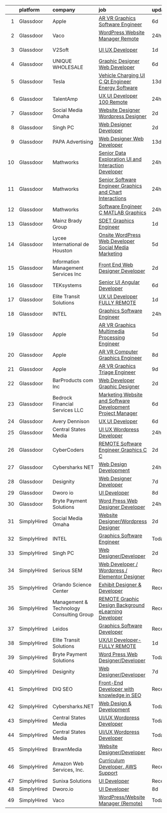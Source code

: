 

|    | platform    | company                                  | job                                                                                                                                                                                                                                                                                                                                                                                                                                                                                                                                                                                                                                                                                                                                                                                                                                                                                                                                                                                                                                                                                                                                                                                                                                                                                                                                                                                                                                               | update_time   | location                     |
|---:|:------------|:-----------------------------------------|:--------------------------------------------------------------------------------------------------------------------------------------------------------------------------------------------------------------------------------------------------------------------------------------------------------------------------------------------------------------------------------------------------------------------------------------------------------------------------------------------------------------------------------------------------------------------------------------------------------------------------------------------------------------------------------------------------------------------------------------------------------------------------------------------------------------------------------------------------------------------------------------------------------------------------------------------------------------------------------------------------------------------------------------------------------------------------------------------------------------------------------------------------------------------------------------------------------------------------------------------------------------------------------------------------------------------------------------------------------------------------------------------------------------------------------------------------|:--------------|:-----------------------------|
|  1 | Glassdoor   | Apple                                    | [AR VR Graphics Software Engineer](https://www.glassdoor.com/partner/jobListing.htm?pos=115&ao=1110586&s=58&guid=00000183ac1c7314afdab39a7f18f0b3&src=GD_JOB_AD&t=SR&vt=w&cs=1_996631fa&cb=1665039889528&jobListingId=1008170405550&cpc=2CAED5C921A5F994&jrtk=3-0-1gem1osq2klvf801-1gem1osqkj47t800-397a35511e25f4ef--6NYlbfkN0BvKrLyj5gPmtZO9T8euul8TCxuuKNOtzRJOomxnwSEodTz2Bc-sPZlO_uSwsktAej4RO8OvhByEGgjoTcQ5xHwjtqJZEzWFKEunokcNl-P-QAOerJmhUSPOyWPZrtCZ82AoHxbBxT0dE5NJrfJG6r6OcOnCvkFEmyKP1soArhra9weHJ1WwCvvr0y4sv9yPgUtvn1J4srubu1fvROThBVgTEfvYzcFxP8KG-lPvAr8o_5ivJ9IEGyHKQznp3ICODrpYk0togRQN0G9n4bcy0fJgr5GO7gg3rWxnMJVEIEOM8xZt5_NAoUNwbyslZnc7r-hAFjGro7wgy9KNCAx138Hq0l3M-46WMAq59NWCxUZg1mlvkRWv7sG5uvF6XvOLiDF8bKJ6b8bltIa8ThqocVxcZ3oH1vFsCAtTdX4vqlo6gbhoSEIwbq2UsUyvvYPXw_K-wve9w8zlZdO391YvepVnWSzcXu8qGOtCBoOira9p-tAmayCZcCih1mF1DFwpmwQURf__REhC7msQ0V9xmZs29x3wDc0b9dJ7_ECITgLBdwyyKKkWRubvur-TRFfWpcP1GDe1DcuF3gm26S__81vnyC40W8T51X_0w3jsxiA-ue0ccPCbErnXnf6MNQDzW4deNcrgZesKbWzygSz7zlv09iiIFRx_3Ka7Bk2CpEIrotgjFCkox9-gKunEWVFJI8Q65TKvZEzXXzcjsLXxvn0AZgeYO6Pdn_a_La2C795U2LDqCBxqQSO7ev3gNnRPGa1CnSa7LEvj6ekN36ElQXNTUQx36L_kngSt1PQhxlAWCcNbjZIqne0xn80J1TGMyP_t6g71h1h0fD6FpfKfMFZhkfbuUzwdCbMRv_9ge8Zlnbnan82Ds0meJFdJSKAdpmscH_pOMRPqI7D6kyj1KwXQmk67PvFpkkhDwnd_1XpV7uQ5c-pNcCoU2Ed3cwDCGQmF_6_GEWpZp8zkcsib4grL_KV93enpel25ffAGm5gqd-WgNu0RCQQ7-8SkQGcUxYyvDH_EaGQX8drVj6wekNB)                            | 6d            | Cupertino, CA                |
|  2 | Glassdoor   | Vaco                                     | [WordPress Website Manager  Remote ](https://www.glassdoor.com/partner/jobListing.htm?pos=120&ao=1110586&s=58&guid=00000183ac1c7314afdab39a7f18f0b3&src=GD_JOB_AD&t=SR&vt=w&ea=1&cs=1_5716f872&cb=1665039889529&jobListingId=1008186490724&cpc=3BA4CE39D5B5DEF5&jrtk=3-0-1gem1osq2klvf801-1gem1osqkj47t800-5052f9d87431085e--6NYlbfkN0D_sybMACCpf9B-677oK5j6rPldVB6BlrVvFjO_o-GJZbzuF-qh4PxErFUqfUsv_6tmygoDA_OLyVuJ7dRP1_HiHMC4yBsgP2ibg1Lke3hjn670zmYQynctB2LRRkzcdl4C2QJhNYs1hO_WgNGGz3egUjcg3BQXhJ_SwdQOXCPY5jxS3hslec6f5VZOkoloGwoLBdU3EaUUR1w7ietGIrYcMGRJetn-LOdtItqFjhi1d8UEXcAqNzF_1jK7TRBrOaEQklV9UDtazgEewQY3b8dcPb30zNTXT-QkCNCMClKrORwoxRLCmnIZXV3iN3ZwgQ_-slH8aLopN3ZEHDVir3MqM_3bHE5hsPBkb3OQuul89DHPklodGKzGWQTUWuk4kdZ5VWyyiEfAQGDEi8TtCsqFuAQJrLGjMZuhLzyAvouvTHRT-M9cczFDH4FzSDBDNcxUganA45qQdD57SZGbySB8ozRUYpZdsHFNsArzfPvV5l30lnTRmt5kUjNfguuxqqXWNvV-7Zfts8zP0-iaUIQ-k9w_ST7E9DSGCeeNwVwVxO80kjbytFo1)                                                                                                                                                                                                                                                                                                                                                                                                                                                                                                                     | 24h           | Remote                       |
|  3 | Glassdoor   | V2Soft                                   | [UI UX Developer](https://www.glassdoor.com/partner/jobListing.htm?pos=125&ao=1136043&s=58&guid=00000183ac1c7314afdab39a7f18f0b3&src=GD_JOB_AD&t=SR&vt=w&ea=1&cs=1_30371ace&cb=1665039889529&jobListingId=1008183927418&jrtk=3-0-1gem1osq2klvf801-1gem1osqkj47t800-8683fca9f2a12c55-)                                                                                                                                                                                                                                                                                                                                                                                                                                                                                                                                                                                                                                                                                                                                                                                                                                                                                                                                                                                                                                                                                                                                                             | 1d            | Tallahassee, FL              |
|  4 | Glassdoor   | UNIQUE WHOLESALE                         | [Graphic Designer Web Developer](https://www.glassdoor.com/partner/jobListing.htm?pos=105&ao=1110586&s=58&guid=00000183ac1c7314afdab39a7f18f0b3&src=GD_JOB_AD&t=SR&vt=w&ea=1&cs=1_6e0ff767&cb=1665039889527&jobListingId=1008171469981&cpc=FDA93C03AE7AED37&jrtk=3-0-1gem1osq2klvf801-1gem1osqkj47t800-147a3b06df2c7559--6NYlbfkN0ACTeRvGRFS6hadW-07x_K1RnsIE8OdH4tufuZ5eRAiXmEr9oGiBeOniyh3SglreY9gWLjlFv44tk_AG_3pzP2IbBG9F7wWjAf3k6apj0RkxtVRlJyVxTtzs66AymYgGCT8gfl6U4BDOC9wEllCjUeoI3S_NxnqQ98naO4dWz3J599EzEntVgwS0pPTuqGmB5JDNPDY4NyL4wtV282Hx0hkcJhPhNMSW6ZF-3XuixwMkOleOwDKE40h6lqe5a6m_IMaa9cjHFsD8JkFZs1j-60asylHv-gmv3fKOjnDi4DKbC-IQWUhuhZsyaOsGGehXnqdR4y3Ql3Agnha4VHO6a-oyQGjP1H9Ao-cJIPxDSi472hNyyOr2Ifye0fczYvfYCA1LgZEvmlnoCWUkqwNM5u6eMc8AEU5CxleIihIYOGPcpsgJdFWRBld2dpuRAju1ea1i8X6Zu5m8Hzwwpzsisd_q-Jo4J4ZsV21-y3sFZ4xvkgv6SulrJKx3WP2No_fLLHwe6ArEcmUHiw0zqHoccL_)                                                                                                                                                                                                                                                                                                                                                                                                                                                                                                                                                         | 6d            | Norcross, GA                 |
|  5 | Glassdoor   | Tesla                                    | [Vehicle Charging UI C   Qt Engineer  Energy Software](https://www.glassdoor.com/partner/jobListing.htm?pos=119&ao=1110586&s=58&guid=00000183ac1c7314afdab39a7f18f0b3&src=GD_JOB_AD&t=SR&vt=w&cs=1_45421c6e&cb=1665039889529&jobListingId=1008157145869&cpc=9908D8D4413DBB8A&jrtk=3-0-1gem1osq2klvf801-1gem1osqkj47t800-c79a4bc5bb975d4e--6NYlbfkN0BkX03mv_qGbDFMol2YHqLRvzzvm2LmpzMO_FcYL_FtJlnJTzsjtFTdelRG5HbGrIeCZP9oCSI6ImmXlfgaXfquFYTGNjQthD7yZnlttg9d6vxe2ka-wCnEmLw8txDk6Et7pwr3pYyYepwh2zp_utmWFuhGOrDpOo-SZNpohPGw1tsBvGaIR9NY0hj_i6_kblgMBnil9fYAYL39NMNLzOj_vvXqg1mBpCNP_u2mhN8atPANuVgBv1m_PVTvobiLiaLMTs88Am3UYSi92xZZrU1FncY8kVK9HPAKRgsa1ra8nffHnX2n4w5cwW5ofmPaItZAlREww9__ITzFyWuSRGZSVf6G-fcTawnXlKxhGaxkoEqwZ5m4ySTboRq5GeTGUuSDq1-b8reAyvS6kPxeBN6mdE8Jm2VGeBJnBWpoHlt22oNZ_dt6Y9y7_qcOKkGVHrZK8Arx8IjaSbVhmZ1R5_wd6BVBcG_z8r-G6JtkTYCgT2kZJgTixXM0nq19-tPdp_gvvxkTbTttcVNt-PK5-cpA)                                                                                                                                                                                                                                                                                                                                                                                                                                                                                                                                        | 13d           | Austin, TX                   |
|  6 | Glassdoor   | TalentAmp                                | [UX UI Developer   100  Remote](https://www.glassdoor.com/partner/jobListing.htm?pos=121&ao=1136043&s=58&guid=00000183ac1c7314afdab39a7f18f0b3&src=GD_JOB_AD&t=SR&vt=w&ea=1&cs=1_8ae66a4a&cb=1665039889529&jobListingId=1008186629172&jrtk=3-0-1gem1osq2klvf801-1gem1osqkj47t800-1564f02f2a888089-)                                                                                                                                                                                                                                                                                                                                                                                                                                                                                                                                                                                                                                                                                                                                                                                                                                                                                                                                                                                                                                                                                                                                               | 24h           | Remote                       |
|  7 | Glassdoor   | Social Media Omaha                       | [Website Designer Wordpress Designer](https://www.glassdoor.com/partner/jobListing.htm?pos=123&ao=1136043&s=58&guid=00000183ac1c7314afdab39a7f18f0b3&src=GD_JOB_AD&t=SR&vt=w&ea=1&cs=1_6f391d5a&cb=1665039889529&jobListingId=1008180854038&jrtk=3-0-1gem1osq2klvf801-1gem1osqkj47t800-d271dd09e636cccd-)                                                                                                                                                                                                                                                                                                                                                                                                                                                                                                                                                                                                                                                                                                                                                                                                                                                                                                                                                                                                                                                                                                                                         | 2d            | Remote                       |
|  8 | Glassdoor   | Singh PC                                 | [Web Designer Developer](https://www.glassdoor.com/partner/jobListing.htm?pos=108&ao=1110586&s=58&guid=00000183ac1c7314afdab39a7f18f0b3&src=GD_JOB_AD&t=SR&vt=w&ea=1&cs=1_8974b6a3&cb=1665039889528&jobListingId=1008181153295&cpc=F4EED0218A761C36&jrtk=3-0-1gem1osq2klvf801-1gem1osqkj47t800-7fbf0008f412dd85--6NYlbfkN0DqKMLcAIUKHWfrqBJvvS4sZmLmWZERQ79hXB6mVECSty8FIX9apUkIelta8m8l--c0_ACrcImkCcGGD3oCIwPWsfBCrvrAFD2RKDgXsJvk5JZEV4rDpF_1QrsgQGY6xvSP10IF_LRm9HvhIPrU87L27tLE1WlDj4lHI2cg6u4pCb_s41G9I2qvZXj8LMOHDyd7VreIpBcMzEO9jPQaaFmdW4J-i1kilu_2mmcsEc7HPovAD_4GkFZZYZo7JBaDUQzAO1ZkFsSokvMBgRcydQo3fsgVqmrzWYXNndBTjmGBHtoqTvlWFwV6izC9R-hSiGG-G6uXyJdS1TuE_rEtHXyVs_VZBv1YkCYkGSy_5TbHaM1EkyOK5zgD1v3va9OqQcAWRtgPf0OuZTLtp9bv-0kaNlHhOZsKnVa8se6IOb4D5onKWVmtOsJZ4oZFQZHR2gubj4bTN_lLtTg51SmYQRzIRJ4iziYhks8gt1bUX0JvIRkxNGFCdr3cOGm8w5P21GI%3D)                                                                                                                                                                                                                                                                                                                                                                                                                                                                                                                                                                                   | 2d            | Remote                       |
|  9 | Glassdoor   | PAPA Advertising                         | [Web Designer   Web Developer](https://www.glassdoor.com/partner/jobListing.htm?pos=130&ao=1136043&s=58&guid=00000183ac1c7314afdab39a7f18f0b3&src=GD_JOB_AD&t=SR&vt=w&ea=1&cs=1_2db8c5be&cb=1665039889529&jobListingId=1008156410050&jrtk=3-0-1gem1osq2klvf801-1gem1osqkj47t800-5356804d930414e2-)                                                                                                                                                                                                                                                                                                                                                                                                                                                                                                                                                                                                                                                                                                                                                                                                                                                                                                                                                                                                                                                                                                                                                | 13d           | Erie, PA                     |
| 10 | Glassdoor   | Mathworks                                | [Senior Data Exploration UI and Interaction Developer](https://www.glassdoor.com/partner/jobListing.htm?pos=107&ao=1110586&s=58&guid=00000183ac1c7314afdab39a7f18f0b3&src=GD_JOB_AD&t=SR&vt=w&cs=1_daf0db37&cb=1665039889527&jobListingId=1008186237656&cpc=65CC663E25211861&jrtk=3-0-1gem1osq2klvf801-1gem1osqkj47t800-e83479b13c01950c--6NYlbfkN0Be1FTFPPFcx0QPIqAMJW1ybOZ3rWDB8_VedXN1tgPhwNql6qzRjolkxeWqHCQUogFP8Hn1yjEeNat1-S4ZfaACCNKruiuuE3l3y07eXvIbmp12kd5-iUwXAZxYT4JnNvfp9uqsCk0Q4c_5xLeis9O5rc6BzgHjDE7vfWF1nDmMg3uAT0q1Hx5AUr6FnMAXF9mtVsXy5w3Prlie-QjZdvY-FwpPnJAkmJu5TfqpdGMLmi_xmnXRG_q0xai6Smvp9GI376LUU9ylVk7EboGywBhctJHJal8q58U-9wtVLBWboNsDeDW2IqLArCgacsvB_6NASuCoPRrHY-Hn91G8tswysyx3U0c8egd8fobdKvz772xJVeyK1DXwxERWhVWdMGwLTu0DLsrguu2uR4sSjSCkm3h6m3BobmGn4BAXBaeBEuLLJxwIb07Brt3-KgGshpZDt84inGTpfTm_4ehU62362jFrHUpujrdHSp8V-eQruZ5HGBv0UgHd)                                                                                                                                                                                                                                                                                                                                                                                                                                                                                                                                                                        | 24h           | Natick, MA                   |
| 11 | Glassdoor   | Mathworks                                | [Senior Software Engineer   Graphics and Chart Interactions](https://www.glassdoor.com/partner/jobListing.htm?pos=109&ao=1110586&s=58&guid=00000183ac1c7314afdab39a7f18f0b3&src=GD_JOB_AD&t=SR&vt=w&cs=1_601d05c5&cb=1665039889528&jobListingId=1008186237645&cpc=01657B10174A43CF&jrtk=3-0-1gem1osq2klvf801-1gem1osqkj47t800-b6234185c5621b7a--6NYlbfkN0Be1FTFPPFcx0QPIqAMJW1ybOZ3rWDB8_VedXN1tgPhwNql6qzRjolkxeWqHCQUogFP8Hn1yjEeNaJxdjWJFuHJiCOLJDgK-XFJ0SoLgbzXEDgmclQVfFtrqSz_gibg9FUMZvwW5xl8Fc0RGYhFQZiK6M5qfTuC9ltI6vWIZdvzThzdIHZeuXDg0fSDbUK3Yc6t29IjRYTCaR_5YXxAhIAHTc9nyyjcAbJXNXrp0BOplkcke9WLkEce7ZOWKZzVDPHNzFVjeTZjlHBnuNH6BokU2xoAoeAsxmJpUAm2Rce4uJaSbg5VvplF59X_wP9OrTAfQR9rXTrMPs9974qPNL86Xytzv_2sdL8NMITJf31jWB0geZ0OhL38C9yF0iTHJbG83eDr5sgIQs36Wbmjq2J92uI0Iw_FlSqxcqKERGj-jNsUkeZKkcs2NMoa38j5GjpB2vTQ2WdSIz0IK8kqB3qhmYIh5c5zXpp57tNJqYJduZ9042RRKN-m)                                                                                                                                                                                                                                                                                                                                                                                                                                                                                                                                                                  | 24h           | Natick, MA                   |
| 12 | Glassdoor   | Mathworks                                | [Software Engineer C   MATLAB Graphics](https://www.glassdoor.com/partner/jobListing.htm?pos=110&ao=1110586&s=58&guid=00000183ac1c7314afdab39a7f18f0b3&src=GD_JOB_AD&t=SR&vt=w&cs=1_1f76ec50&cb=1665039889528&jobListingId=1008186237517&cpc=65CC663E25211861&jrtk=3-0-1gem1osq2klvf801-1gem1osqkj47t800-5329f31628b21335--6NYlbfkN0Be1FTFPPFcx0QPIqAMJW1ybOZ3rWDB8_VedXN1tgPhwNql6qzRjolkxeWqHCQUogFP8Hn1yjEeNVHhDkQg9Bri1Z44LDfHVbenT-is6F0ljOm1TpU_8aWeav64RzWzNs9QWATQMpJooCt0EGJeIPQJLd8AE5yw5qf3MUychQOuWANot90S9OqE3pBdT_QJU1mGeLYiyeZ_RiTsSVGA2vkzxTHI0HzOL8c4EATB8Bz3BmBQy9My89hPhzsT_AWKZFQop6FkSxwn0hc96Xz3ctHOqnDWoU3KpQ_NA438CuFCAKHHUEN4vAlu--A7pjk4HI3cE8nvDHD93luJi1zUSbDh0ht02yk7WI4oCGqH0kYA21cADqkHh6GLaUmlbuZRUZmNxyodAifVOUEvfiqurEDCgjCS5vkyieVrr9jvQh32bUGFgsgSkXdBRSPmDb5Zm_N4A96B2kopwVjgtuhDe8WTjxf1F2prpHis7TeiiFdGLyvxwU6OiySH)                                                                                                                                                                                                                                                                                                                                                                                                                                                                                                                                                                                       | 24h           | Natick, MA                   |
| 13 | Glassdoor   | Mainz Brady Group                        | [SDET Graphics Engineer](https://www.glassdoor.com/partner/jobListing.htm?pos=117&ao=1110586&s=58&guid=00000183ac1c7314afdab39a7f18f0b3&src=GD_JOB_AD&t=SR&vt=w&ea=1&cs=1_4191f6ad&cb=1665039889529&jobListingId=1008184372955&cpc=AF770993EC679D41&jrtk=3-0-1gem1osq2klvf801-1gem1osqkj47t800-ca3b0b84a85beaa7--6NYlbfkN0AmBvT8mmb9xI3Fj7UxKkF4Cq8RZh4Va6i5lMeIN2RcgAy859lTEF7wL6pXGTyUwoRqqBPaYsGNqaD5rFMyggM7G3n04q1hvR5e5gwttIGZ1H277pOrmdVqQhumIvFfDLmWP5wt4qWSEIDanIl2Lc5q4NJtjPxByUmxJdmufadDS6ZYldG51yoBTVyz1JT2bMa041WVqgjGZIIfz6KfX5w91NAOkEP4QvSOBqJ_6hrpkn3Kfw7MHokbK8DgygYflhdR4jqxaUcIssiqpVc9-H66QIej1gPrh5E2qMJ-0Ve5zqjq4kP8WzEsJ0RX185riQkP3jpYTTgyubvRJM59ZE5e0_yf5AMhsr2CBq3s5YoCP89q6tiCM86R2GscAWw4RS_3kqb1GB_4YT-WYMdGJ64fbFzV9dj-K6ds3ufcGkGCi6kjiutN6LRp-jYqtl5G-BNiiz_pqn3CKjLw8-YExw7VVncFzFmhDF7EPUA_Cq2QCa4-DP3HBwIsIjnbEGPEUX-3tZ3-vxIL7w%3D%3D)                                                                                                                                                                                                                                                                                                                                                                                                                                                                                                                                                                     | 1d            | Redmond, WA                  |
| 14 | Glassdoor   | Lycee International de Houston           | [Onsite WordPress Web Developer Social Media Marketing](https://www.glassdoor.com/partner/jobListing.htm?pos=101&ao=1110586&s=58&guid=00000183ac1c7314afdab39a7f18f0b3&src=GD_JOB_AD&t=SR&vt=w&ea=1&cs=1_98cc38ec&cb=1665039889526&jobListingId=1008173995771&cpc=E78116BA4A3DFBDF&jrtk=3-0-1gem1osq2klvf801-1gem1osqkj47t800-1f7bc5779b371ade--6NYlbfkN0DukAwDndutArnS8OT3znlJ-TW2KpK_7rZjO0LfXc6UVNtkZyZN77C1Bk9E92uoJZx-maj84G7D_wa1DtdT6CkaisdXimjnS4h45raRaK5o02Y3cZTXgWTMRzNDr5Lk0apP8Ioo_m9N0lcP0wzt7YGpw5VPoDc0aH35WbRXaiOpcRsh9XetyUYoGrZS_33M0dT3VokCtc1AmpaLsapxPClvPf4UmjyLEaEATjaIl1xdwY9-5fCgBN8w5pBRdnl0vJUMkHneinSw4EtNsHRVXzXFnkUl9RLMWDzdHTkogMAhfJTB9DllpT9KtwS6-ll2KwgQrpU-d1w8hAx36Y-2HG7S-3-8IdsknaeY1wVwMRwirVwCWPdSV6g3q-rWYda3h0f8QFg-jb4LH4g5vGiP5-6mD9NzGuOTPs9wQE4ZwQ_dMtQ-Ihg3MHD6ItzHS-SzXnLPJVfwwdzbf0pP75NEh9MBFHZcssXHgTUOgmYrcBBgUnVFHpTDvlESkpoVdt7ejUs02exJ0M21uGCVppmIQHeC_CWqZdLV-1UBDyY9xdsGVs7okeIlA7vPZZSxIRrH5IU%3D)                                                                                                                                                                                                                                                                                                                                                                                                                                                                                    | 5d            | Houston, TX                  |
| 15 | Glassdoor   | Information Management Services  Inc     | [Front End Web Designer Developer](https://www.glassdoor.com/partner/jobListing.htm?pos=128&ao=1136043&s=58&guid=00000183ac1c7314afdab39a7f18f0b3&src=GD_JOB_AD&t=SR&vt=w&ea=1&cs=1_39249566&cb=1665039889529&jobListingId=1008180964556&jrtk=3-0-1gem1osq2klvf801-1gem1osqkj47t800-96be8f41252c369f-)                                                                                                                                                                                                                                                                                                                                                                                                                                                                                                                                                                                                                                                                                                                                                                                                                                                                                                                                                                                                                                                                                                                                            | 2d            | Beltsville, MD               |
| 16 | Glassdoor   | TEKsystems                               | [Senior UI Angular Developer](https://www.glassdoor.com/partner/jobListing.htm?pos=118&ao=1110586&s=58&guid=00000183ac1c7314afdab39a7f18f0b3&src=GD_JOB_AD&t=SR&vt=w&cs=1_02f1147f&cb=1665039889528&jobListingId=1008172765953&cpc=444700D72F2ECBCE&jrtk=3-0-1gem1osq2klvf801-1gem1osqkj47t800-8e6e448ba19d0eac--6NYlbfkN0AuKz8EBO1xHDEL7V2YF9xF3dC_I9B9i-Zw2Jh8clPMK3KTieKealHQySFBD4L6FvMt4hGeVJ7Y6wnjqYrh31EVImJrbOPfE-g7-urUPvt_6Sjs4q0dseEzqDhV1tr4azdz7Rcb_V68jJy0KDjP2XzbDqQIY0ZM4a3sFV78D0TPNZ-zCXiAL823747JhkeZc1zlW0SowohM029ak7uvq94CLJG7ilpNpLBlF2pwCIBtGo7-ZUxO_b75ZtAPxMrEGIX3HAQQRhoSHlDgI545pxtDL112eZecB-Q8wHxRFLGPGugY-pwroTQOG7tod0ZtJ4up7HmhUHV3Jh0XQ0nPqX2EqyASHhqyJnE9SE6-sn5R3O446Y7jm1ve2ouiKCPwooKmtppD4UXZjitMpqpSGeg8FnOR5c7CIpOtfh7S5dFqAGj0aiXCKZGOZSNkQGLF4jI4WSStJjYPybhd_-_usYM3wutvAHh9799AP73ZybapQgGhgYwwnGdKCFLhY-DQoaRqQB-RXtHX-kAiNyDsgrI4ZQ3H2fkNFFB46Az9A6sGfVNrV0lZqfxTDzMI3nTCOhTjCKmeNBLF46X0SSeIjfHix-BjCxMdnkydIjlua8sktvvSl2X-gRsYeTQBi1dmC7YDu-jycJRna1FSX_sENHOmW7ZGx8vGxyvblY0G8NC0r4mviS0TWS99qfD5qo-gymLIEVe6v8sRXZtJ1ZD3R661hewOWJRiW1p5kKAt5FzdnOLiurKTgb_Dy-LDE4ICV65DeemMhgc1moxMTkcHrWA7pC_EA6n9JYlzz1ElXCXl0Qm26ajRsnhCMOPFsSsXTfJ6g8KkXe4E3S_JydbZ0-KDIgQDKqK-Gb7EE271-AwQ3vyFsBnU99AVKtY0VhfH9VmYDUsYp6sLPZQfZLlvoy2HlaJpTGN6CIAeDhoC7Gt2ZeYmSu5VRliQ2RtyIfXB9WLFotzogncXllwVbepP3jlfZXGHl7P4sDo%3D)                                                                                   | 6d            | Newark, NJ                   |
| 17 | Glassdoor   | Elite Transit Solutions                  | [UX UI Developer FULLY REMOTE](https://www.glassdoor.com/partner/jobListing.htm?pos=124&ao=1136043&s=58&guid=00000183ac1c7314afdab39a7f18f0b3&src=GD_JOB_AD&t=SR&vt=w&ea=1&cs=1_24dfdc1d&cb=1665039889529&jobListingId=1008182721282&jrtk=3-0-1gem1osq2klvf801-1gem1osqkj47t800-cb9786998869863a-)                                                                                                                                                                                                                                                                                                                                                                                                                                                                                                                                                                                                                                                                                                                                                                                                                                                                                                                                                                                                                                                                                                                                                | 1d            | Pittsburgh, PA               |
| 18 | Glassdoor   | INTEL                                    | [Graphics Software Engineer](https://www.glassdoor.com/partner/jobListing.htm?pos=116&ao=1110586&s=58&guid=00000183ac1c7314afdab39a7f18f0b3&src=GD_JOB_AD&t=SR&vt=w&cs=1_dd99441d&cb=1665039889528&jobListingId=1008185890855&cpc=217C45A42544DB93&jrtk=3-0-1gem1osq2klvf801-1gem1osqkj47t800-16adfad56fbbbe75--6NYlbfkN0BA3MKuha-jPD9CSzC2RLR7MGw7irEVqrUWZBF8dL3e3eXf_36fAnneFEs-d7qvI8cpLfy7OLqOrCzudwx0m9AREduLLk8MtNWbRLJtxl60CN2OFfA6upZJO4VYGK-2zA_nUdFEAnlmuRCStrAOT8MgpOBkIy_5_2Fv2-NddpGpe3saddOsOYyrvVTLUMPkv2A0DNUpnsodaQBu7SPPKw0MLOxGNLi-swRemXxWWDPbsbgzGjQYqZ1h0BR0EkwOCxWxt18Vxy-i5Nr_TQTbAQ-taH6KQAahXqvUWzumbG4kzUDa03vFztNUd5iXi8qMRAJ3_VYaDFr2uGWLl8Z-u9LrglzqtkO_B9YA0k1TvS4s7EOhSrrq-V_0LdiG2NnG3C99sYK-u2nAsMXFdtFZ_oZYO3VkdkzUYrWfBMgr8LNDcQ55P5Azprgdbt_I-W51lmE%3D)                                                                                                                                                                                                                                                                                                                                                                                                                                                                                                                                                                                                                                                    | 24h           | Folsom, CA                   |
| 19 | Glassdoor   | Apple                                    | [AR VR Graphics Multimedia Processing Engineer](https://www.glassdoor.com/partner/jobListing.htm?pos=111&ao=1110586&s=58&guid=00000183ac1c7314afdab39a7f18f0b3&src=GD_JOB_AD&t=SR&vt=w&cs=1_4dae9bb3&cb=1665039889528&jobListingId=1008173222175&cpc=9908D8D4413DBB8A&jrtk=3-0-1gem1osq2klvf801-1gem1osqkj47t800-8b61a1bba0a96094--6NYlbfkN0BvKrLyj5gPmtZO9T8euul8TCxuuKNOtzRJOomxnwSEodTz2Bc-sPZlt2Zgji_QUXHqhsZ6poRnE8TJu-DBdclpMU7pw7CWU2PQ87UG2Nt7FoNV84Y6QrSDvcrWCS5IF2B70DG4hBDFBB5sU86Jz_FpYy5KpT-gca5rkvXNvWPMfxRR6UIUFtDuWHROum3sZcwsFSDyacxL2Ha9Dz0Ec-LXrcER3gLjY7k_H4t8OBXQEUSzknKmd44CxNdAQa1y-GQEjPV5iqqkdgGAvnlNLjTnGysGDMM8CCVfOhz8MaOxMWt-Tk_397tosRr_OllfT_CAM62RqOVc0_YVm9Zpdunl7mri6OBUVlJxZv2nroY3rlAjywq8GZYJ2cQk-TzHkS8ReRY5EYai7Emvf0Cp6xrtJApxmvPHchjkB-d4JHxnaek9HNKlmNBCedNTUGVJ7pjX3AZ5soikJ5pzOMRwF4lXGRMjM92F-YyyZuO0p_UChOTbnWPpNDdhmkR4duZAgdgOS5ffYs4xbjYFKFUnGqbYiinDkkD5zU-u13R8VIe785KmGQAWlxYuSRUmIJG_naagXhW8pxABIMhZsr3dUrT-gW34D14AXMDLWb4KjZzmZnAUOXJs8QA0FzyvonhEGTdnip7fGYtlZvkn106EGqQA9NIZ75zddaqN2CGhTECGeXelVRNqxFGMPeMJx-ISPt7yp2Nz7LDCmosYTH8BVOo5i0HYWkO9dBEfFVp3qveO-DYgNbsbW-HsfIoymi2zQcsWPAOIg0tLirqRKrZrFEeQwV-mILQrsxwyR1eq7XnJvBPatLzRpzgOduCqOwxsg9A90b8GfvXjCtG_4wj_m9odztNUP-OJq1fKYRpkp4sEhcgbpzgNBU-LsEsJBBUcATaiqHac4-FIbW6gul5_Oq0jDGCpHzevT0WRhcb8HgbbgfKFzF0c68kHmlcjFbTTns1uY14f03OUgLZHrS2pHyZJOeuyHHcGKmjTu7y3U8Q20COTttfOUm6KclPF3qy9_o1bWh0V3pl3zaH-QKHj1KtvSoydwiCK2aA%3D) | 5d            | Cupertino, CA                |
| 20 | Glassdoor   | Apple                                    | [AR VR Computer Graphics Engineer](https://www.glassdoor.com/partner/jobListing.htm?pos=112&ao=1110586&s=58&guid=00000183ac1c7314afdab39a7f18f0b3&src=GD_JOB_AD&t=SR&vt=w&cs=1_4ed61f33&cb=1665039889528&jobListingId=1008164708812&cpc=3BA4CE39D5B5DEF5&jrtk=3-0-1gem1osq2klvf801-1gem1osqkj47t800-99e2c3e51f957487--6NYlbfkN0BvKrLyj5gPmtZO9T8euul8TCxuuKNOtzRJOomxnwSEodTz2Bc-sPZlt2Zgji_QUXGqaxS_MkpAETE3zLUgWdBlihxaYB41eASQdVD3DRFu8yCX2ZRTvkUlpFzl32q0UBxweqNeu9yWYbya76GxfCEWglDJPLWOUC7lJSue8QBLpP24GdRXl6ypou8uYhBruGTg64ohoxwoKFfvupj2fn3uhG6y5u7tztFUDStjTVd45zl0up2M5sAcrBK3necdQt_1-Ovc27HmJrOqPiPsrheqqlvWj8rAgsri2toajVqTGYnEzLfyyKAk81YZli4kGHVEom5ULOIFZsT47TZ2uSwWfFACMI7kfBBpqnIB3B1-3ww2tsy1p4BUarOWclgUAzleWlGDIi5iT0OoiJOqUUzAc7dx3cnwhNZb7yXxA1Tl9K5TOAxcL1wmrRQg_4LTiPPzJevfcRZYkkfcLYXBuCrHICix9km1qptneelj8IGNeEbGBV17VCc0vBDuPlJ2sv4yG6AK0sCQEvCQbAZtudvYAKSqnZsbHctFuqX2hkHObMx-ei5e8xh8hghcMZ1BKuL80Pz2Mp_fMW4A7CBCL6WnP4PYFotvcea8tfeoQu0701fDl9m4WDBekaFLGPIJ1KqEetcyCKdwtjXPchcn_cMYDOQBuJoPwCZaCHOy0TPRqNDC1WzDNnAVyNJHfryFvRcKECzqXMDF0R0B7EYWt2lytvMmbxARUTta2Cq9mra-pIjmq8gLltGribVfTRjUocS8VbJI_AbEkt9YQjlvg-jB8-UEHYGUiBXnXRq9lm9rU4tCYqwSFJ_J83ueoUvV6WtYjx_XOcNWq2mjRTK4GH7lr0QMiCKJdtFj31Cv2ykGyx5QzV7TfR_ngDkIZUaZnVL8jWX1Ae2fimEQNfgnuwjPCglOA8cYalJOOVTXcw3lmsTBZ---H5_aBBplkpPhztj_GbeAvXhWMS_3bbcfbSc_4nAj3eztXGIwJ5_Xo89s5wA9LR_F85vf56axStMeWaJTuNgb0UGTJg%3D%3D)                                | 8d            | Cupertino, CA                |
| 21 | Glassdoor   | Apple                                    | [AR VR Graphics Triage Engineer](https://www.glassdoor.com/partner/jobListing.htm?pos=114&ao=1110586&s=58&guid=00000183ac1c7314afdab39a7f18f0b3&src=GD_JOB_AD&t=SR&vt=w&cs=1_e6d39207&cb=1665039889528&jobListingId=1008162438705&cpc=2CAED5C921A5F994&jrtk=3-0-1gem1osq2klvf801-1gem1osqkj47t800-b0d68f3caf4dd599--6NYlbfkN0BvKrLyj5gPmtZO9T8euul8TCxuuKNOtzRJOomxnwSEodTz2Bc-sPZlt2Zgji_QUXGkQBg9TOcQT9TsTikol5M6BDv_wg_Zr7Acl_OhO0qst2Qce-Nqc2clYlnm0t65VHwtemd_ldXjfKb-7iGKAsrNhWy33EXjF2qbOwd4rXrDCfwRJXGWhcLSlsp2yRJtXrmRJBnGGISpe7ObjPlbQk037Izjl2x7yP-1sSbngu1XaFnycfbRVx2I6aEkPJvQxoSyYSQG3fljt1-xclLwweibRGcotKh_MJkpvnRwyKGwGO_Z723pAU3FhOpHQITzGqahZplUa7tvCpohqvV45jmNl74QeGGsMO44y9Ry0rn2nsBRCePOGqdAu27QwHCU-fzk-yqGmTx6jyhqVuQE0sjurzX96LeJUcVpOlg11JoEaABElj3UC_2_7wJnFVDAvs1ckfRaGbHjFxLCbZqscEXV0Ob8l6X65E3Tg9plWWRksvVfteUUYsEqb6CLUOO14v3FCDgFsQtNo3YleYwPhOYm4dExfOiM_irVzEZ9LgRh7P3sZgCZcq6qrWPREQDbaAugG-BZBR4Rl_6uH5QQ45GtNaoSO0VX_AT4B3PB9AOH798MXhuSSJB9R1V0rpdtXAOZ0gD2FQyCn8dOsjILUtRKcLAO7cj_eUrPcJcZhBn9EI91ztJjBIICnSRMxoTZUo1DqJF0TGnKFQlkkVCMbGk5QKjYe3EkKqmp4ezLcPD_ONAkh1TibpjgCDXFFidEbh5nAPDXIF4Iw-eAaeLL4TMX14k2bQ3QLsYManR46NJlKrAqXgqe-12MQQCC228iRuSGWF-jyIoPL3bkl0FMAO5PRL7C2ylJMJxy3PDjhfxkFpcca2XFt-oguKna8jh7q9G2Z9NwC-BbFDwTS94ZQ1aZNkwU5B3_mV5VAms-PsSVO3imOOetS2HoAQgaH3U1HdfdCtrQr0FztcwRppVTPnhqQFW1MjSUEfQYjZkHfntV-ccugLrZqct9rfSAOWvmYQHNc2kFaAfPkA%3D%3D)                                  | 9d            | Cupertino, CA                |
| 22 | Glassdoor   | BarProducts com Inc                      | [Web Developer Graphic Designer](https://www.glassdoor.com/partner/jobListing.htm?pos=102&ao=1110586&s=58&guid=00000183ac1c7314afdab39a7f18f0b3&src=GD_JOB_AD&t=SR&vt=w&ea=1&cs=1_f5eb92bf&cb=1665039889527&jobListingId=1008180431314&cpc=9FCFC59387E3FBF4&jrtk=3-0-1gem1osq2klvf801-1gem1osqkj47t800-5a7cb18a3d1fae48--6NYlbfkN0ACTeRvGRFS6hadW-07x_K1RnsIE8OdH4tufuZ5eRAiXmEr9oGiBeOnpLEQ1PWJySwlwvCZIxGgYI3-Did7rUjYP6FWIqh9lWTqifli4eDLeXRt8AYbjniXnKlkCo1bJmyR2c3UMXQZA9-n6-5CJ9UZz_r7ZLXGUsFAh9zIuczgznIBz3f-IQ76kUYUtoVFaTrwn2PuCBTxaxb0C5535bNj57deGS4hJh_m_lFySpi4uYj7V7weBtb-oHZqhFg2XswroZmwxJ7LhemZ8oue8ZNliACgFm_Z8NfM-_OANqfFtOzEkfW135LuoNr_W8szDFrIzSPLQas5LDYtVT_3vvNeWE-X5-kHQo-huO3f0ZWF5Xzq-eIWHNT8JWIkbapNHoGVwBI9KIlXtQ4YWRSlzeuOWp6LJArl5jawtaITNmLZDIktPkG0y42tNMpzus_LYAWU7PXbx-P6wtLSLhSOkX6ZtpETCG_hut6p2dyfCqQEGnb_TJwX2QyHFIGPXXApRohhMgYI4IcG0FWjxnfx8Rts)                                                                                                                                                                                                                                                                                                                                                                                                                                                                                                                                                         | 2d            | Largo, FL                    |
| 23 | Glassdoor   | Bedrock Financial Services  LLC          | [Marketing  Website and Software Development Project Manager](https://www.glassdoor.com/partner/jobListing.htm?pos=113&ao=1110586&s=58&guid=00000183ac1c7314afdab39a7f18f0b3&src=GD_JOB_AD&t=SR&vt=w&ea=1&cs=1_3b32d1dc&cb=1665039889528&jobListingId=1008171238124&cpc=4B86475FAF393599&jrtk=3-0-1gem1osq2klvf801-1gem1osqkj47t800-97c9b36f5b89f264--6NYlbfkN0DQhhFPqU4rUq9Wpc5KKnqLbXEAJaeUQTnyyuJ9IUK7qDS1xVWQzGLXv3loYhq2PPIrFzip2nljdjk7f_IlV5zDA-WHju38nQUmevlU_UM4HFRyRvwNKqZL9VlmkLoPVZ-MfCW_rJFGVckDLmDfzXQ9E2Wet7qveWEYYUAsYjIJIzr1yHCv3QBbqWolNOqNQn5vrIEKLcUdpPVyO8_7OsJ0WWZa7kgcFJ8QoVy6EFVaL1qmIbh0pjq2f8XpovvKfnJ1B_f1OfBDuS0q93uSGjuvRgakHH1IOB9bxtmKo3f_ncLMmU_I4OTkfrxBKG21DVnypV87itinr_opr9EodI1Sy87f2GwY8xroKAvpeK9FHy8Y8MXznHQJPlOA-9BpSnXqUkwhIn2ztmOPQaCSG2UhjV7icIdg03ca8ghjk2On9yT-dEKtl3E-UVEWmMF1XQaHcZdN9EWzVi1RoHIBmnNlFrVV38d1lJVh1ikCFzcNWGlN-OkBAIRffXPazKoP9aC5oUY4WF8BBM9YTAZrL0gwmkfHbzSKfXuhGE2Y9pfT62kWvy1GHjBZ)                                                                                                                                                                                                                                                                                                                                                                                                                                                                                            | 6d            | Scottsdale, AZ               |
| 24 | Glassdoor   | Avery Dennison                           | [UX UI Developer](https://www.glassdoor.com/partner/jobListing.htm?pos=129&ao=1136043&s=58&guid=00000183ac1c7314afdab39a7f18f0b3&src=GD_JOB_AD&t=SR&vt=w&ea=1&cs=1_cc4411d5&cb=1665039889529&jobListingId=1008172674611&jrtk=3-0-1gem1osq2klvf801-1gem1osqkj47t800-a5f995035313397a-)                                                                                                                                                                                                                                                                                                                                                                                                                                                                                                                                                                                                                                                                                                                                                                                                                                                                                                                                                                                                                                                                                                                                                             | 6d            | Dallas, TX                   |
| 25 | Glassdoor   | Central States Media                     | [UI UX Wordpress Developer](https://www.glassdoor.com/partner/jobListing.htm?pos=103&ao=1110586&s=58&guid=00000183ac1c7314afdab39a7f18f0b3&src=GD_JOB_AD&t=SR&vt=w&ea=1&cs=1_63e8d42f&cb=1665039889527&jobListingId=1008186277906&cpc=8CDBB1EC89CF7160&jrtk=3-0-1gem1osq2klvf801-1gem1osqkj47t800-3f7375611ae54fa1--6NYlbfkN0DAEpm2HMxMkUlmw9TLkcXrjEFAuJZDJLLD9FnkTf3ltEsKlvXzENCagKw59mARWDY6wZpZFgqSzu5UhViLsNx7XPNjE6Pon1KI1MPW_TZybTovi6pn7tEcP3wjnJ00cXLJNsxl_G07rxSJqTO3nTbkePtfJlrtprj7iWafPzqMceHtR3rXJHa0ZpvA4qWHnZT4YSJAbnuhSaOnQ461b4D6xeMEsvpFErgjAyaNbl8ydYioC4239_gfD92RF3f6TOZ8WKxLbcqJ1GtXVd5n-I2W0Kh1SJTlRFrviHL3Q1-KqgLzszNufGDMvUN_ONQ9BdNMnwHgPw5nvWfe1VBjuBRh6htnmFQcZXVoz08k21hRwi7_jJiv1FxcGyhnksWuVWyPrKVVlUxTp-LO-ML7Yyh4JMeZPUFMSr6617GosA3Z6cUnZV56idOQvgJfRQ_ijqCPpDlAjuAMZzlfuu805wVnFOEiuw5Pw0PNZH9VcKmg93OI_G8aqi-2KzA8UfCDc-sLMcEZFBoqCIxdfk8fSu87)                                                                                                                                                                                                                                                                                                                                                                                                                                                                                                                                                              | 24h           | Peoria, IL                   |
| 26 | Glassdoor   | CyberCoders                              | [REMOTE   Software Engineer   Graphics  C    C ](https://www.glassdoor.com/partner/jobListing.htm?pos=122&ao=1110586&s=58&guid=00000183ac1c7314afdab39a7f18f0b3&src=GD_JOB_AD&t=SR&vt=w&ea=1&cs=1_5c6dbac7&cb=1665039889529&jobListingId=1008181923902&cpc=C4A69CCDBB3B9599&jrtk=3-0-1gem1osq2klvf801-1gem1osqkj47t800-3466db1668e5648f--6NYlbfkN0CpFJQzrgRR8WqXWK1qKKEqALWJw739KlKqr2H-MSI4eoBlI4EFrmor2FYZMP3muM3gkbwWu4RJptfcfFqpgCQavpbxEt5mJpy0E-XcEmhXQv47xiVGbGZnIhehqa-9KoLJM45a52ZXTQ7kPYE9nVg5fj_G9rSZKWI6LE8Jk9orhJEDDE-YlfXiPEslGnigLNf1BQ_-GptDSSHyWiIlX8L3tIWAIUwnaHHLpJfkVCadDn-3g8wmOULmYhLnGY2TFRgfBvILLOojFytnIcidbsyseuZZcaDziyjr4TRKyeBbGwV8xvZjY2OtSgZx3RR_vuSDaP2n2xtpOdvW-PTzaAz6NPbtqVuz9ek2A2RFNZa46Qr__a4cO9hpyr2bI51pVGFOIRqyd0mdF9W-SLjjtwa4fnhkmojiRZDMevb3pGvFLrSKToz0GC319R7SVzCtMD8YX1zNDarrRNOuZbK3FjYHIMfwI7VSDNiK6EkaTdTiwvL5QpZ89DEMN9lJy1sS6k3fyIfntMPUxke47RCvAisCxQuKmAK5Iuc36TCprsXNzezUC92IhhWm08XEyLROg36gU-5LFsiCukTxk_CUvtOVGBFZCkEqQuDVIouoJQzeQeTPH1SxYz79bvcoynhAP1ZJQflt3OY-BwMb05plR421hdXWUtHPyZvpeBeF1PImfDlzCCdtBAVNcqPZSOUUm1lY6PFYX3J2zbgTKG-yOKCcSD57Zv5XLdgnplbXgy4Za5F_s-jPBcG9KuLXtdK2aHEUgo0wpIHAy1diDfmRzj0j9Mb1SfYx5QVn13TOesNnjunOtwoJRWmP2NlNKgGQutbG5IJGfYfh48l1_-NCEf3nCz1NzKfNlMpewT-L87usXyVItMytW3MYW-zU81w2pyw_AxZg12lno8opFW2j8k4pB-Qzw6ys8im_AesE0vDYA-r5Aw2GyN81VJdzdKAENB5FvxLd-k6TXYTwMuig7tshcrqn5p7JZT2FeIUj5aW6S8Jh-QeqAbcnZghbbS-pLj8U17VPNIAIXQXu5jLjbGrR)         | 2d            | Las Vegas, NV                |
| 27 | Glassdoor   | Cybersharks NET                          | [Web Design   Development](https://www.glassdoor.com/partner/jobListing.htm?pos=106&ao=1110586&s=58&guid=00000183ac1c7314afdab39a7f18f0b3&src=GD_JOB_AD&t=SR&vt=w&ea=1&cs=1_6105a97b&cb=1665039889527&jobListingId=1008186693145&cpc=292036AD7E8A5303&jrtk=3-0-1gem1osq2klvf801-1gem1osqkj47t800-6b630a9c08ebf2d5--6NYlbfkN0ATuzukLZvOA7Cxi5gGVTPK8s05ijijAIGQnHXs5Od0X7dJhkhquRt_q5TD3xt_RLbKGcoJVoF-HgK3oH1BeSOMnvBU0ZjEC5yfKbXlUxJlLSizBwhb0oKTTgT8nK9z3VppBedUoXmtR7fPLzqCWIQMP6ACUXcbqxhB4tG78CuIG_yPPPl5pLseETyif-soCvQtcJOCQhM9y46wEaY_sxHp6NAIxItNrlN03cQJJeyhzvyzs1EDGrZnxz23fe5yVxJUZ45CMG6CsbK0yRl4Q9L_efBxjJQ2EsfJQeefSG_O3KzdpJprEE6NCOY_PPaBsGXiQsqNLd5fxrywVwIRkS0L8uz3a-OLFEDs4iwEuF0FYn2G-VF7tWWtXc5KD9V-Z8TICLbBG0d8KVNJ12uaBXUxV-xc7VKq0m4omcwmMNvJGgrkJOs1LWeqQW9kKm-iogcWsxSDleyuiNP-jBoE0m5VAHpinBqdk4SeLNgDaR_sP6OOYMDJ9zwGhBIUygakBCnFPEXPkOxZqw%3D%3D)                                                                                                                                                                                                                                                                                                                                                                                                                                                                                                                                                                   | 24h           | Greenville, NC               |
| 28 | Glassdoor   | Designity                                | [Web Designer Developer](https://www.glassdoor.com/partner/jobListing.htm?pos=126&ao=1136043&s=58&guid=00000183ac1c7314afdab39a7f18f0b3&src=GD_JOB_AD&t=SR&vt=w&ea=1&cs=1_f6bd1f58&cb=1665039889529&jobListingId=1008168777340&jrtk=3-0-1gem1osq2klvf801-1gem1osqkj47t800-35c27d05ffd76b06-)                                                                                                                                                                                                                                                                                                                                                                                                                                                                                                                                                                                                                                                                                                                                                                                                                                                                                                                                                                                                                                                                                                                                                      | 7d            | Remote                       |
| 29 | Glassdoor   | Dworo io                                 | [UI Developer](https://www.glassdoor.com/partner/jobListing.htm?pos=127&ao=1136043&s=58&guid=00000183ac1c7314afdab39a7f18f0b3&src=GD_JOB_AD&t=SR&vt=w&ea=1&cs=1_112baba7&cb=1665039889529&jobListingId=1008165918905&jrtk=3-0-1gem1osq2klvf801-1gem1osqkj47t800-1aa5b4c065a8cdf7-)                                                                                                                                                                                                                                                                                                                                                                                                                                                                                                                                                                                                                                                                                                                                                                                                                                                                                                                                                                                                                                                                                                                                                                | 8d            | Phoenix, AZ                  |
| 30 | Glassdoor   | Bryte Payment Solutions                  | [Word Press Web Designer Developer](https://www.glassdoor.com/partner/jobListing.htm?pos=104&ao=1110586&s=58&guid=00000183ac1c7314afdab39a7f18f0b3&src=GD_JOB_AD&t=SR&vt=w&ea=1&cs=1_71f97814&cb=1665039889527&jobListingId=1008186149960&cpc=01657B10174A43CF&jrtk=3-0-1gem1osq2klvf801-1gem1osqkj47t800-646a3937e39ae1a5--6NYlbfkN0CdcVd3SDA1nO7RkKTAACmPV4xEt72Vls8LI2dqcgyOeHmN6y2jhLhkV3-tRytQVzPO8djNxu7HjdnutIfZNZg6vJzWo7bfYpVfnGFuJ-rchrl75Y8pLziIRjafMnqlix6cljo49ZPA2M0-U93SDg-AuNOy-a7gq0a3UKw3P_Xv1vPifdQyK6zTwJr32-fugUmHX3_IzYmIlpCxoEgsj_-eb0QSyZStUkfFU_PPCRRB1OlTXeTAgvGkkr3kIuBdQZR87hkjZ__SJdK521I6-rnqhbVOsiFlMnIJmwHbRZH_dNUq75O1YxVtlOPvjX22iPRhei6vKu5ku09dBgSr3uQH6T60i_D0Y2uKnN8ItIs7rMd4UC9Xr5rvWY-V2XOznbhod7PT1w5hCAQBOveb_ALNaS1GCnHZ-UPZz0GLK6KNuiA63zgb54KwfKTME_LlpAm415YDsd4seuk2sAHstko1mQ2CMFPFvR-RGghWtrx9QBOKTF_YueBgzrwTEIMnuBS20UB29OnWhg%3D%3D)                                                                                                                                                                                                                                                                                                                                                                                                                                                                                                                                                          | 24h           | Jacksonville, FL             |
| 31 | SimplyHired | Social Media Omaha                       | [Website Designer/Wordpress Designer](https://www.simplyhired.com/job/hg2l3LXDJNC-EB3lQHn7bFAtxkAk_qwF5GCOHw2QFG66qt-ywL-e2Q?q=graphic+developer)                                                                                                                                                                                                                                                                                                                                                                                                                                                                                                                                                                                                                                                                                                                                                                                                                                                                                                                                                                                                                                                                                                                                                                                                                                                                                                 | 2d            | Remote                       |
| 32 | SimplyHired | INTEL                                    | [Graphics Software Engineer](https://www.simplyhired.com/job/qVxiP7YdBAUTARL_u8ESsjOGdbQav_VIEQEBQruPdxf40j1ehWBt2g?q=graphic+developer)                                                                                                                                                                                                                                                                                                                                                                                                                                                                                                                                                                                                                                                                                                                                                                                                                                                                                                                                                                                                                                                                                                                                                                                                                                                                                                          | Today         | Hillsboro, OR                |
| 33 | SimplyHired | Singh PC                                 | [Web Designer/Developer](https://www.simplyhired.com/job/oZgqI4eAfecNKoJDq96ULtI-PT-1npMKe_dp2bnZMgAQIIUmLcNeYg?q=graphic+developer)                                                                                                                                                                                                                                                                                                                                                                                                                                                                                                                                                                                                                                                                                                                                                                                                                                                                                                                                                                                                                                                                                                                                                                                                                                                                                                              | 2d            | Remote                       |
| 34 | SimplyHired | Serious SEM                              | [Web Developer / Wordpress / Elementor Designer](https://www.simplyhired.com/job/aCf_9_ugq9Xy9HyGkNLILKPG6qCWF7PUYz5r9eHDEN88XxCoYc1qPA?q=graphic+developer)                                                                                                                                                                                                                                                                                                                                                                                                                                                                                                                                                                                                                                                                                                                                                                                                                                                                                                                                                                                                                                                                                                                                                                                                                                                                                      | Recently      | Remote                       |
| 35 | SimplyHired | Orlando Science Center                   | [Exhibit Designer & Developer](https://www.simplyhired.com/job/JpuP0DVPATVwH0-XnxFsc8nJ-z6kfBqXsh9luvt7lVv6oPB3kNfQcg?q=graphic+developer)                                                                                                                                                                                                                                                                                                                                                                                                                                                                                                                                                                                                                                                                                                                                                                                                                                                                                                                                                                                                                                                                                                                                                                                                                                                                                                        | Recently      | Orlando, FL                  |
| 36 | SimplyHired | Management & Technology Consulting Group | [REMOTE Graphic Design Background eLearning Developer](https://www.simplyhired.com/job/tqputmNP5xk0HDGdkzt-Pwv2qysmm6nUEz9prI4fNiwlqRPqBMws0A?q=graphic+developer)                                                                                                                                                                                                                                                                                                                                                                                                                                                                                                                                                                                                                                                                                                                                                                                                                                                                                                                                                                                                                                                                                                                                                                                                                                                                                | Recently      | Greenville, SC +24 locations |
| 37 | SimplyHired | Leidos                                   | [Graphics Software Developer](https://www.simplyhired.com/job/XiLQtIp9VqoMSzhsEl5m3A1RmK2utfRhHaVuMC6WZCyO9HyOYaERyg?q=graphic+developer)                                                                                                                                                                                                                                                                                                                                                                                                                                                                                                                                                                                                                                                                                                                                                                                                                                                                                                                                                                                                                                                                                                                                                                                                                                                                                                         | Recently      | Bethesda, MD                 |
| 38 | SimplyHired | Elite Transit Solutions                  | [UX/UI Developer-FULLY REMOTE](https://www.simplyhired.com/job/F9rSmAdFNdWsSlMRSNm8CaSQZyXJu7WIJHIkFF-YyfAlRSUEs3Biew?q=graphic+developer)                                                                                                                                                                                                                                                                                                                                                                                                                                                                                                                                                                                                                                                                                                                                                                                                                                                                                                                                                                                                                                                                                                                                                                                                                                                                                                        | 1d            | Pittsburgh, PA               |
| 39 | SimplyHired | Bryte Payment Solutions                  | [Word Press Web Designer/Developer](https://www.simplyhired.com/job/WlN_-ZR8esqdE6m1vLhjp8WYVFRBV-1WW4YihWiNCdQ2jKW4kSCroA?q=graphic+developer)                                                                                                                                                                                                                                                                                                                                                                                                                                                                                                                                                                                                                                                                                                                                                                                                                                                                                                                                                                                                                                                                                                                                                                                                                                                                                                   | Today         | Jacksonville, FL             |
| 40 | SimplyHired | Designity                                | [Web Designer/Developer](https://www.simplyhired.com/job/Zi4pQqfDTn20BvxOWpUnY3mde879nvPdoqmBIP0kgHxv24i03YHztw?q=graphic+developer)                                                                                                                                                                                                                                                                                                                                                                                                                                                                                                                                                                                                                                                                                                                                                                                                                                                                                                                                                                                                                                                                                                                                                                                                                                                                                                              | 7d            | Remote                       |
| 41 | SimplyHired | DIQ SEO                                  | [Front-End Developer with knowledge in SEO](https://www.simplyhired.com/job/WWk5TtmaOgeQLEF7UHz0JIaw2-ou0zzc7lo4Y_WLYpNiRZhj9UPb-w?q=graphic+developer)                                                                                                                                                                                                                                                                                                                                                                                                                                                                                                                                                                                                                                                                                                                                                                                                                                                                                                                                                                                                                                                                                                                                                                                                                                                                                           | Recently      | Remote                       |
| 42 | SimplyHired | Cybersharks.NET                          | [Web Design & Development](https://www.simplyhired.com/job/FRd1XWy8E6T5WJf0iIwZHsNCwzK0r6QirBbFCldBE6Br4wAewldfPw?q=graphic+developer)                                                                                                                                                                                                                                                                                                                                                                                                                                                                                                                                                                                                                                                                                                                                                                                                                                                                                                                                                                                                                                                                                                                                                                                                                                                                                                            | Today         | Greenville, NC               |
| 43 | SimplyHired | Central States Media                     | [UI/UX Wordpress Developer](https://www.simplyhired.com/job/-YUVRjSYhtd4xEAlcSgX8XKr3I61M1JfFiE-sx6m2s9FFnTiwg6YAw?q=graphic+developer)                                                                                                                                                                                                                                                                                                                                                                                                                                                                                                                                                                                                                                                                                                                                                                                                                                                                                                                                                                                                                                                                                                                                                                                                                                                                                                           | Today         | Peoria, IL                   |
| 44 | SimplyHired | Central States Media                     | [UI/UX Wordpress Developer](https://www.simplyhired.com/job/-YUVRjSYhtd4xEAlcSgX8XKr3I61M1JfFiE-sx6m2s9FFnTiwg6YAw?q=graphic+developer)                                                                                                                                                                                                                                                                                                                                                                                                                                                                                                                                                                                                                                                                                                                                                                                                                                                                                                                                                                                                                                                                                                                                                                                                                                                                                                           | Today         | Peoria, IL                   |
| 45 | SimplyHired | BrawnMedia                               | [Website Designer/Developer](https://www.simplyhired.com/job/78BxKl1R6BpfuVu8Kpk-1cxMOjiHDgxQMPxrbQ5J7eWU9PbYxXCHNA?q=graphic+developer)                                                                                                                                                                                                                                                                                                                                                                                                                                                                                                                                                                                                                                                                                                                                                                                                                                                                                                                                                                                                                                                                                                                                                                                                                                                                                                          | Recently      | Albany, NY                   |
| 46 | SimplyHired | Amazon Web Services, Inc.                | [Curriculum Developer, AWS Support](https://www.simplyhired.com/job/VJ2mxpB_C3RiZ9WEdGHt_L8L7tDgh2uUlbSQc1Inzt2mb5hjGzhRXQ?q=graphic+developer)                                                                                                                                                                                                                                                                                                                                                                                                                                                                                                                                                                                                                                                                                                                                                                                                                                                                                                                                                                                                                                                                                                                                                                                                                                                                                                   | Recently      | Remote                       |
| 47 | SimplyHired | Sunixa Solutions                         | [UI Developer](https://www.simplyhired.com/job/uDHqodOSSdgGSXZB5njT-1jYgA4RU2uBtdXFVMsgC-FwJrbfdpXWfw?q=graphic+developer)                                                                                                                                                                                                                                                                                                                                                                                                                                                                                                                                                                                                                                                                                                                                                                                                                                                                                                                                                                                                                                                                                                                                                                                                                                                                                                                        | Recently      | Remote                       |
| 48 | SimplyHired | Dworo.io                                 | [UI Developer](https://www.simplyhired.com/job/Bv2M-6thTE5xkNs-TCXUwnhpZYzF3BD8s5NxC0980Szetg3VfujqOQ?q=graphic+developer)                                                                                                                                                                                                                                                                                                                                                                                                                                                                                                                                                                                                                                                                                                                                                                                                                                                                                                                                                                                                                                                                                                                                                                                                                                                                                                                        | 8d            | Phoenix, AZ                  |
| 49 | SimplyHired | Vaco                                     | [WordPress/Website Manager (Remote)](https://www.simplyhired.com/job/YQbhkZYxx2nLFqHzZ7HWE3b3QYDkw-BggSLPCZb2Qtl5PVLkIuW-MQ?q=graphic+developer)                                                                                                                                                                                                                                                                                                                                                                                                                                                                                                                                                                                                                                                                                                                                                                                                                                                                                                                                                                                                                                                                                                                                                                                                                                                                                                  | Today         | Remote                       |